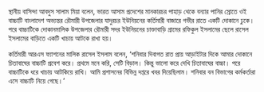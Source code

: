 স্থানীয় বাসিন্দা আবদুস সালাম মিয়া বলেন, ভারত আসাম প্রদেশের মানকারচর পাহাড় থেকে বন্যার পানির স্রোতে ওই বাচ্চাটি বাংলাদেশ অভ্যন্তর রৌমারী উপজেলার যাদুরচর ইউনিয়নের কর্তিমারী বাজারে গভীর রাতে একটি দোকানে ঢুকে। পরে বাচ্চাটিকে দোকানমালিক উপজেলার রৌমারী সদর ইউনিয়নের চাক্তাবাড়ি গ্রামের রফিকুল ইসলামের ছেলে রাসেল ইসলামের বাড়িতে একটি খাচায় আটকে রাখা হয়।

কর্তিমারী আরএস ফ্যাশনের মালিক রাসেল ইসলাম বলেন, ‘শনিবার দিবাগত রাত প্রায় আড়াইটার দিকে আমার দোকানে চিতাবাঘের বাচ্চাটি প্রবেশ করে। প্রথমে মনে করি, সেটি বিড়াল। কিন্তু ভালো করে দেখি চিতাবাঘের বাচ্চা। পরে বাচ্চাটিকে ধরে খাচায় আটকিয়ে রাখি। আমি প্রশাসনের বিভিন্ন দপ্তরে খবর দিয়েছিলাম। শনিবার বন বিভাগের কর্মকর্তারা এসে বাচ্চাটি নিয়ে গেছে।’
